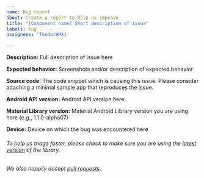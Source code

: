 ```yaml
---
name: Bug report
about: Create a report to help us improve
title: "[Component name] Short description of issue"
labels: bug
assignees: 'TeodorHMX1'

---
```


**Description:** Full description of issue here

**Expected behavior:** Screenshots and/or description of expected behavior

**Source code:** The code snippet which is causing this issue. Please consider attaching a minimal sample app that reproduces the issue.

**Android API version:** Android API version here

**Material Library version:** Material Android Library version you are using here (e.g., 1.1.0-alpha07)

**Device:** Device on which the bug was encountered here

###### To help us triage faster, please check to make sure you are using the [latest version](https://github.com/zeoflow/material-elements/releases) of the library.
###### We also happily accept [pull requests](https://github.com/zeoflow/material-elements/pulls).
